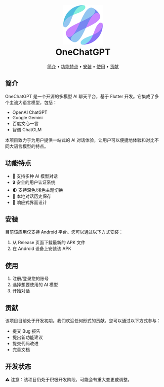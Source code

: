 <h1 align="center">
  <img src="./assets/logos/logo.png" alt="OneChatGPT" width="128" />
  <br>
  OneChatGPT
  <br>
</h1>

<p align="center">
  <a href="#简介">简介</a> •
  <a href="#功能特点">功能特点</a> •
  <a href="#安装">安装</a> •
  <a href="#使用">使用</a> •
  <a href="#贡献">贡献</a>
</p>

## 简介

OneChatGPT 是一个开源的多模型 AI 聊天平台，基于 Flutter
开发。它集成了多个主流大语言模型，包括：

- OpenAI ChatGPT
- Google Gemini
- 百度文心一言
- 智谱 ChatGLM

本项目致力于为用户提供一站式的 AI
对话体验，让用户可以便捷地体验和对比不同大语言模型的特点。

## 功能特点

- 💬 支持多种 AI 模型对话
- 🔒 安全的用户认证系统
- 🌓 支持深色/浅色主题切换
- 💾 本地对话历史保存
- 📱 响应式界面设计

## 安装

目前该应用仅支持 Android 平台。您可以通过以下方式安装：

1. 从 Release 页面下载最新的 APK 文件
2. 在 Android 设备上安装该 APK

## 使用

1. 注册/登录您的账号
2. 选择想要使用的 AI 模型
3. 开始对话

## 贡献

该项目目前处于开发初期，我们欢迎任何形式的贡献。您可以通过以下方式参与：

- 提交 Bug 报告
- 提出新功能建议
- 提交代码改进
- 完善文档

## 开发状态

⚠️ 注意：该项目仍处于积极开发阶段，可能会有重大变更或调整。
